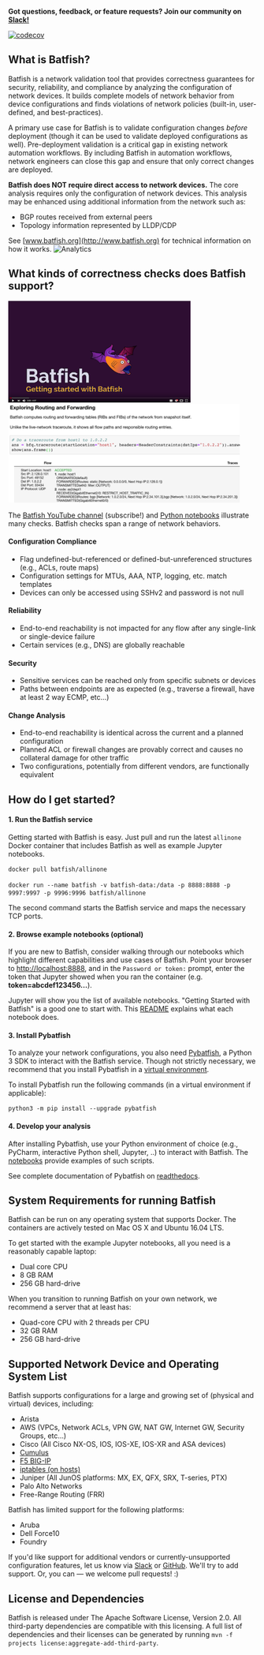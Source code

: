 
**Got questions, feedback, or feature requests? Join our community on [Slack!](https://join.slack.com/t/batfish-org/shared_invite/enQtMzA0Nzg2OTAzNzQ1LTcyYzY3M2Q0NWUyYTRhYjdlM2IzYzRhZGU1NWFlNGU2MzlhNDY3OTJmMDIyMjQzYmRlNjhkMTRjNWIwNTUwNTQ)**

[![codecov](https://codecov.io/gh/batfish/batfish/branch/master/graph/badge.svg)](https://codecov.io/gh/batfish/batfish)

## What is Batfish?

Batfish is a network validation tool that provides correctness guarantees for security, reliability, and compliance by analyzing the configuration of network devices. It builds complete models of network behavior from device configurations and finds violations of network policies (built-in, user-defined, and best-practices).

A primary use case for Batfish is to validate configuration changes *before* deployment (though it can be used to validate deployed configurations as well). Pre-deployment validation is a critical gap in existing network automation workflows. By including Batfish in automation workflows, network engineers can close this gap and ensure that only correct changes are deployed.

**Batfish does NOT require direct access to network devices.** The core analysis requires only the configuration of network devices. This analysis may be enhanced using additional information from the network such as:
* BGP routes received from external peers
* Topology information represented by LLDP/CDP

See [www.batfish.org](http://www.batfish.org) for technical information on how it works. ![Analytics](https://ga-beacon.appspot.com/UA-100596389-3/open-source/batfish?pixel&useReferer)

## What kinds of correctness checks does Batfish support?

[<img src=batfish_video.png width=370>](https://www.youtube.com/channel/UCA-OUW_3IOt9U_s60KvmJYA/videos)
[<img src=batfish_notebook.png width=470>](https://github.com/batfish/pybatfish/tree/master/jupyter_notebooks)

The [Batfish YouTube channel](https://www.youtube.com/channel/UCA-OUW_3IOt9U_s60KvmJYA/videos) (subscribe!) and [Python notebooks](https://github.com/batfish/pybatfish/tree/master/jupyter_notebooks) illustrate many checks. Batfish checks span a range of network behaviors.
#### Configuration Compliance
* Flag undefined-but-referenced or defined-but-unreferenced structures (e.g., ACLs, route maps)
* Configuration settings for MTUs, AAA, NTP, logging, etc. match templates
* Devices can only be accessed using SSHv2 and password is not null
#### Reliability
* End-to-end reachability is not impacted for any flow after any single-link or single-device failure
* Certain services (e.g., DNS) are globally reachable
#### Security
* Sensitive services can be reached only from specific subnets or devices
* Paths between endpoints are as expected (e.g., traverse a firewall, have at least 2 way ECMP, etc...)
#### Change Analysis
* End-to-end reachability is identical across the current and a planned configuration
* Planned ACL or firewall changes are provably correct and causes no collateral damage for other traffic
* Two configurations, potentially from different vendors, are functionally equivalent



## How do I get started?

#### 1. Run the Batfish service
Getting started with Batfish is easy. Just pull and run the latest `allinone` Docker container that includes Batfish as well as example Jupyter notebooks. 

    docker pull batfish/allinone
   
    docker run --name batfish -v batfish-data:/data -p 8888:8888 -p 9997:9997 -p 9996:9996 batfish/allinone

The second command starts the Batfish service and maps the necessary TCP ports. 

#### 2. Browse example notebooks (optional)

If you are new to Batfish, consider walking through our notebooks which highlight different capabilities and use cases of Batfish. Point your browser to [http://localhost:8888](http://localhost:8888), and in the `Password or token:` prompt, enter the token that Jupyter showed when you ran the container (e.g. **token=abcdef123456...**). 

Jupyter will show you the list of available notebooks. "Getting Started with Batfish" is a good one to start with. This [README](https://github.com/batfish/pybatfish/tree/master/jupyter_notebooks) explains what each notebook does. 


#### 3. Install Pybatfish

To analyze your network configurations, you also need [Pybatfish](https://www.github.com/batfish/pybatfish), a Python 3 SDK to interact with the Batfish service. Though not strictly necessary, we recommend that you install Pybatfish in a [virtual environment](https://docs.python.org/3/library/venv.html). 

To install Pybatfish run the following commands (in a virtual environment if applicable):

    python3 -m pip install --upgrade pybatfish

#### 4. Develop your analysis 

After installing Pybatfish, use your Python environment of choice (e.g., PyCharm, interactive Python shell, Jupyter, ..) to interact with Batfish. The [notebooks](https://github.com/batfish/pybatfish/tree/master/jupyter_notebooks) provide examples of such scripts. 

See complete documentation of Pybatfish on [readthedocs](https://pybatfish.readthedocs.io/en/latest/).


## System Requirements for running Batfish

Batfish can be run on any operating system that supports Docker. The containers are actively tested on Mac OS X and Ubuntu 16.04 LTS.

To get started with the example Jupyter notebooks, all you need is a reasonably capable laptop:

* Dual core CPU
* 8 GB RAM
* 256 GB hard-drive

When you transition to running Batfish on your own network, we recommend a server that at least has:

* Quad-core CPU with 2 threads per CPU
* 32 GB RAM
* 256 GB hard-drive


## Supported Network Device and Operating System List

Batfish supports configurations for a large and growing set of (physical and virtual) devices, including:

* Arista
* AWS (VPCs, Network ACLs, VPN GW, NAT GW, Internet GW, Security Groups, etc…)
* Cisco (All Cisco NX-OS, IOS, IOS-XE, IOS-XR and ASA devices)
* [Cumulus](https://github.com/batfish/batfish/wiki/Packaging-snapshots-for-analysis#format-for-cumulus-configuration-files)
* [F5 BIG-IP](https://github.com/batfish/batfish/wiki/Packaging-snapshots-for-analysis#format-for-f5-big-ip-configuration-files)
* [iptables (on hosts)](https://github.com/batfish/batfish/wiki/Packaging-snapshots-for-analysis#format-for-host-json-files)
* Juniper (All JunOS platforms: MX, EX, QFX, SRX, T-series, PTX)
* Palo Alto Networks
* Free-Range Routing (FRR)

Batfish has limited support for the following platforms:

* Aruba
* Dell Force10
* Foundry

If you'd like support for additional vendors or currently-unsupported configuration features, let us know via [Slack](https://join.slack.com/t/batfish-org/shared_invite/enQtMzA0Nzg2OTAzNzQ1LTcyYzY3M2Q0NWUyYTRhYjdlM2IzYzRhZGU1NWFlNGU2MzlhNDY3OTJmMDIyMjQzYmRlNjhkMTRjNWIwNTUwNTQ) or [GitHub](https://github.com/batfish/batfish/issues/new). We'll try to add support. Or, you can &mdash; we welcome pull requests! :)

## License and Dependencies

Batfish is released under The Apache Software License, Version 2.0. All
third-party dependencies are compatible with this licensing. A full list of
dependencies and their licenses can be generated by running
`mvn -f projects license:aggregate-add-third-party`.
